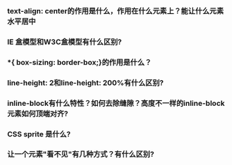 ### text-align: center的作用是什么，作用在什么元素上？能让什么元素水平居中
### IE 盒模型和W3C盒模型有什么区别?
### *{ box-sizing: border-box;}的作用是什么？
### line-height: 2和line-height: 200%有什么区别?
### inline-block有什么特性？如何去除缝隙？高度不一样的inline-block元素如何顶端对齐?
### CSS sprite 是什么?
### 让一个元素"看不见"有几种方式？有什么区别?